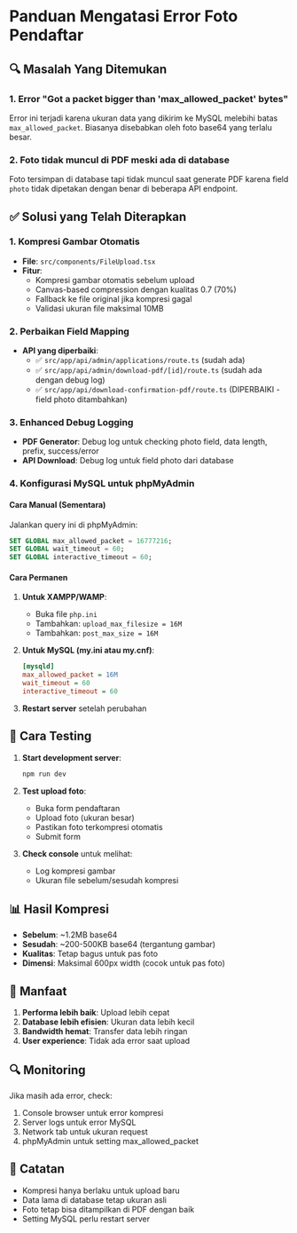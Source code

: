 # Panduan Mengatasi Error Foto Pendaftar

## 🔍 **Masalah Yang Ditemukan**

### 1. Error "Got a packet bigger than 'max_allowed_packet' bytes"

Error ini terjadi karena ukuran data yang dikirim ke MySQL melebihi batas `max_allowed_packet`. Biasanya disebabkan oleh foto base64 yang terlalu besar.

### 2. Foto tidak muncul di PDF meski ada di database

Foto tersimpan di database tapi tidak muncul saat generate PDF karena field `photo` tidak dipetakan dengan benar di beberapa API endpoint.

## ✅ **Solusi yang Telah Diterapkan**

### 1. **Kompresi Gambar Otomatis**

- **File**: `src/components/FileUpload.tsx`
- **Fitur**:
  - Kompresi gambar otomatis sebelum upload
  - Canvas-based compression dengan kualitas 0.7 (70%)
  - Fallback ke file original jika kompresi gagal
  - Validasi ukuran file maksimal 10MB

### 2. **Perbaikan Field Mapping**

- **API yang diperbaiki**:
  - ✅ `src/app/api/admin/applications/route.ts` (sudah ada)
  - ✅ `src/app/api/admin/download-pdf/[id]/route.ts` (sudah ada dengan debug log)
  - ✅ `src/app/api/download-confirmation-pdf/route.ts` (DIPERBAIKI - field photo ditambahkan)

### 3. **Enhanced Debug Logging**

- **PDF Generator**: Debug log untuk checking photo field, data length, prefix, success/error
- **API Download**: Debug log untuk field photo dari database

### 4. **Konfigurasi MySQL untuk phpMyAdmin**

#### **Cara Manual (Sementara)**

Jalankan query ini di phpMyAdmin:

```sql
SET GLOBAL max_allowed_packet = 16777216;
SET GLOBAL wait_timeout = 60;
SET GLOBAL interactive_timeout = 60;
```

#### **Cara Permanen**

1. **Untuk XAMPP/WAMP**:

   - Buka file `php.ini`
   - Tambahkan: `upload_max_filesize = 16M`
   - Tambahkan: `post_max_size = 16M`

2. **Untuk MySQL (my.ini atau my.cnf)**:

   ```ini
   [mysqld]
   max_allowed_packet = 16M
   wait_timeout = 60
   interactive_timeout = 60
   ```

3. **Restart server** setelah perubahan

## 🔧 **Cara Testing**

1. **Start development server**:

   ```bash
   npm run dev
   ```

2. **Test upload foto**:

   - Buka form pendaftaran
   - Upload foto (ukuran besar)
   - Pastikan foto terkompresi otomatis
   - Submit form

3. **Check console** untuk melihat:
   - Log kompresi gambar
   - Ukuran file sebelum/sesudah kompresi

## 📊 **Hasil Kompresi**

- **Sebelum**: ~1.2MB base64
- **Sesudah**: ~200-500KB base64 (tergantung gambar)
- **Kualitas**: Tetap bagus untuk pas foto
- **Dimensi**: Maksimal 600px width (cocok untuk pas foto)

## 🚀 **Manfaat**

1. **Performa lebih baik**: Upload lebih cepat
2. **Database lebih efisien**: Ukuran data lebih kecil
3. **Bandwidth hemat**: Transfer data lebih ringan
4. **User experience**: Tidak ada error saat upload

## 🔍 **Monitoring**

Jika masih ada error, check:

1. Console browser untuk error kompresi
2. Server logs untuk error MySQL
3. Network tab untuk ukuran request
4. phpMyAdmin untuk setting max_allowed_packet

## 📝 **Catatan**

- Kompresi hanya berlaku untuk upload baru
- Data lama di database tetap ukuran asli
- Foto tetap bisa ditampilkan di PDF dengan baik
- Setting MySQL perlu restart server
